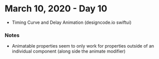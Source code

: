 # March 10, 2020 - Day 10

* Timing Curve and Delay Animation (designcode.io swiftui)

### Notes

* Animatable properties seem to only work for properties outside of an individual component (along side the animate modifier)
